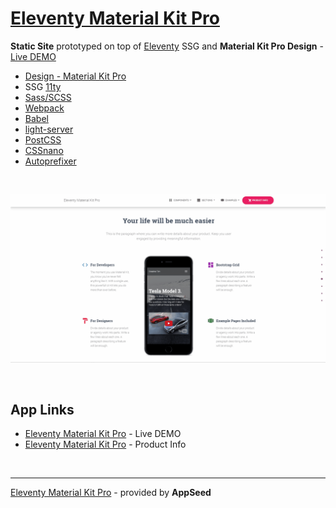 # [Eleventy Material Kit Pro](https://eleventy-material-kit-pro.appseed.us/)

**Static Site** prototyped on top of [Eleventy](https://www.11ty.io/) SSG and **Material Kit Pro Design** - [Live DEMO](https://eleventy-material-kit-pro.appseed.us) 

- [Design - Material Kit Pro](https://www.creative-tim.com/product/material-kit-pro)
- SSG [11ty](https://www.11ty.io/)
- [Sass/SCSS](https://github.com/sass/node-sass)
- [Webpack](https://webpack.js.org/)
- [Babel](https://babeljs.io/)
- [light-server](https://github.com/txchen/light-server)
- [PostCSS](https://postcss.org/)
- [CSSnano](https://cssnano.co/)
- [Autoprefixer](https://github.com/postcss/autoprefixer)

<br />

![Eleventy Material Kit Pro - Gif animated intro.](https://github.com/app-generator/static/blob/master/products/eleventy-material-kit-pro-intro.gif?raw=true)

<br />

## App Links

- [Eleventy Material Kit Pro](https://eleventy-html5up-txt.appseed.us) - Live DEMO
- [Eleventy Material Kit Pro](https://appseed.us/static-site/eleventy-html5up-txt) - Product Info

<br />

---
[Eleventy Material Kit Pro](https://eleventy-material-kit-pro.appseed.us/) - provided by **AppSeed**
